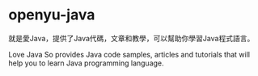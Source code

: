 openyu-java
===========

就是愛Java，提供了Java代碼，文章和教學，可以幫助你學習Java程式語言。

Love Java So provides Java code samples, articles and tutorials that will help you to learn Java programming language.

